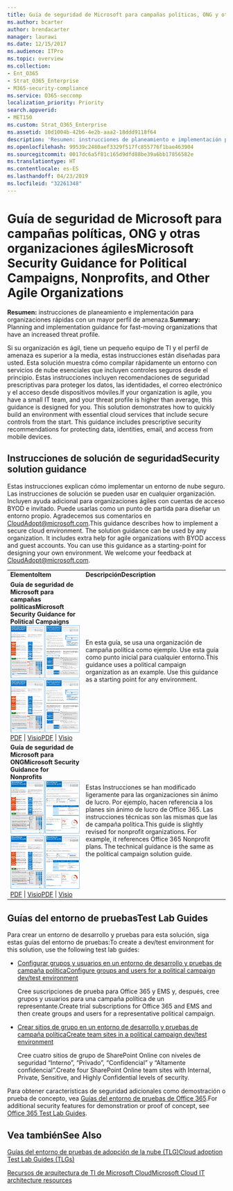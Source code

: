 ```yaml
---
title: Guía de seguridad de Microsoft para campañas políticas, ONG y otras organizaciones ágiles
ms.author: bcarter
author: brendacarter
manager: laurawi
ms.date: 12/15/2017
ms.audience: ITPro
ms.topic: overview
ms.collection:
- Ent_O365
- Strat_O365_Enterprise
- M365-security-compliance
ms.service: O365-seccomp
localization_priority: Priority
search.appverid:
- MET150
ms.custom: Strat_O365_Enterprise
ms.assetid: 10d1004b-42b6-4e2b-aaa2-18ddd9118f64
description: 'Resumen: instrucciones de planeamiento e implementación para organizaciones rápidas con un mayor perfil de amenaza.'
ms.openlocfilehash: 99539c2480aef3329f517fc855776f1bae463904
ms.sourcegitcommit: 0017dc6a5f81c165d9dfd88be39a6bb17856582e
ms.translationtype: HT
ms.contentlocale: es-ES
ms.lasthandoff: 04/23/2019
ms.locfileid: "32261348"
---
```

# <a name="microsoft-security-guidance-for-political-campaigns-nonprofits-and-other-agile-organizations"></a><span data-ttu-id="39f8e-103">Guía de seguridad de Microsoft para campañas políticas, ONG y otras organizaciones ágiles</span><span class="sxs-lookup"><span data-stu-id="39f8e-103">Microsoft Security Guidance for Political Campaigns, Nonprofits, and Other Agile Organizations</span></span>

 <span data-ttu-id="39f8e-104">**Resumen:** instrucciones de planeamiento e implementación para organizaciones rápidas con un mayor perfil de amenaza.</span><span class="sxs-lookup"><span data-stu-id="39f8e-104">**Summary:** Planning and implementation guidance for fast-moving organizations that have an increased threat profile.</span></span>
  
<span data-ttu-id="39f8e-p101">Si su organización es ágil, tiene un pequeño equipo de TI y el perfil de amenaza es superior a la media, estas instrucciones están diseñadas para usted. Esta solución muestra cómo compilar rápidamente un entorno con servicios de nube esenciales que incluyen controles seguros desde el principio. Estas instrucciones incluyen recomendaciones de seguridad prescriptivas para proteger los datos, las identidades, el correo electrónico y el acceso desde dispositivos móviles.</span><span class="sxs-lookup"><span data-stu-id="39f8e-p101">If your organization is agile, you have a small IT team, and your threat profile is higher than average, this guidance is designed for you. This solution demonstrates how to quickly build an environment with essential cloud services that include secure controls from the start. This guidance includes prescriptive security recommendations for protecting data, identities, email, and access from mobile devices.</span></span>
  
## <a name="security-solution-guidance"></a><span data-ttu-id="39f8e-108">Instrucciones de solución de seguridad</span><span class="sxs-lookup"><span data-stu-id="39f8e-108">Security solution guidance</span></span>

<span data-ttu-id="39f8e-p102">Estas instrucciones explican cómo implementar un entorno de nube seguro. Las instrucciones de solución se pueden usar en cualquier organización. Incluyen ayuda adicional para organizaciones ágiles con cuentas de acceso BYOD e invitado. Puede usarlas como un punto de partida para diseñar un entorno propio. Agradecemos sus comentarios en [CloudAdopt@microsoft.com](mailto:CloudAdopt@microsoft.com).</span><span class="sxs-lookup"><span data-stu-id="39f8e-p102">This guidance describes how to implement a secure cloud environment. The solution guidance can be used by any organization. It includes extra help for agile organizations with BYOD access and guest accounts. You can use this guidance as a starting-point for designing your own environment. We welcome your feedback at [CloudAdopt@microsoft.com](mailto:CloudAdopt@microsoft.com).</span></span> 
  
|||
|:-----|:-----|
|<span data-ttu-id="39f8e-114">**Elemento**</span><span class="sxs-lookup"><span data-stu-id="39f8e-114">**Item**</span></span> <br/> |<span data-ttu-id="39f8e-115">**Descripción**</span><span class="sxs-lookup"><span data-stu-id="39f8e-115">**Description**</span></span> <br/> |
|<span data-ttu-id="39f8e-116">**Guía de seguridad de Microsoft para campañas políticas**</span><span class="sxs-lookup"><span data-stu-id="39f8e-116">**Microsoft Security Guidance for Political Campaigns**</span></span> <br/> <span data-ttu-id="39f8e-117">[![Miniatura de conjunto de minipósteres.](media/d370ce28-ca40-4930-9a2c-907312aa06c8.png)          ](http://download.microsoft.com/download/B/4/D/B4D520C3-4D0C-4B4D-BFB9-09F0651C2775/MSFT_Cloud_architecture_security%20for%20political%20campaigns.pdf)</span><span class="sxs-lookup"><span data-stu-id="39f8e-117">[![Thumb nail for mini poster set.](media/d370ce28-ca40-4930-9a2c-907312aa06c8.png)          ](http://download.microsoft.com/download/B/4/D/B4D520C3-4D0C-4B4D-BFB9-09F0651C2775/MSFT_Cloud_architecture_security%20for%20political%20campaigns.pdf)</span></span> <br/> <span data-ttu-id="39f8e-118">[PDF](http://download.microsoft.com/download/B/4/D/B4D520C3-4D0C-4B4D-BFB9-09F0651C2775/MSFT_Cloud_architecture_security%20for%20political%20campaigns.pdf)  \| [Visio](http://download.microsoft.com/download/B/4/D/B4D520C3-4D0C-4B4D-BFB9-09F0651C2775/MSFT_Cloud_architecture_security%20for%20political%20campaigns.vsdx)</span><span class="sxs-lookup"><span data-stu-id="39f8e-118">[PDF](http://download.microsoft.com/download/B/4/D/B4D520C3-4D0C-4B4D-BFB9-09F0651C2775/MSFT_Cloud_architecture_security%20for%20political%20campaigns.pdf)  \| [Visio](http://download.microsoft.com/download/B/4/D/B4D520C3-4D0C-4B4D-BFB9-09F0651C2775/MSFT_Cloud_architecture_security%20for%20political%20campaigns.vsdx)</span></span> <br/> |<span data-ttu-id="39f8e-p103">En esta guía, se usa una organización de campaña política como ejemplo. Use esta guía como punto inicial para cualquier entorno.</span><span class="sxs-lookup"><span data-stu-id="39f8e-p103">This guidance uses a political campaign organization as an example. Use this guidance as a starting point for any environment.</span></span>  <br/> |
|<span data-ttu-id="39f8e-121">**Guía de seguridad de Microsoft para ONG**</span><span class="sxs-lookup"><span data-stu-id="39f8e-121">**Microsoft Security Guidance for Nonprofits**</span></span> <br/> <span data-ttu-id="39f8e-122">[![Imagen en miniatura de archivo descargable](media/e4784889-1c69-4067-9a8f-31d31d1eceea.png)          ](http://download.microsoft.com/download/9/4/3/94389612-C679-4061-8DF2-D9A15D72B65F/Microsoft_Cloud%20Architecture_Security%20for%20Nonprofits.pdf)</span><span class="sxs-lookup"><span data-stu-id="39f8e-122">[![Thumnail image for downloadable file](media/e4784889-1c69-4067-9a8f-31d31d1eceea.png)          ](http://download.microsoft.com/download/9/4/3/94389612-C679-4061-8DF2-D9A15D72B65F/Microsoft_Cloud%20Architecture_Security%20for%20Nonprofits.pdf)</span></span> <br/> <span data-ttu-id="39f8e-123">[PDF](http://download.microsoft.com/download/9/4/3/94389612-C679-4061-8DF2-D9A15D72B65F/Microsoft_Cloud%20Architecture_Security%20for%20Nonprofits.pdf)  \| [Visio](http://download.microsoft.com/download/9/4/3/94389612-C679-4061-8DF2-D9A15D72B65F/Microsoft_Cloud%20Architecture_Security%20for%20Nonprofits.vsdx)</span><span class="sxs-lookup"><span data-stu-id="39f8e-123">[PDF](http://download.microsoft.com/download/9/4/3/94389612-C679-4061-8DF2-D9A15D72B65F/Microsoft_Cloud%20Architecture_Security%20for%20Nonprofits.pdf)  \| [Visio](http://download.microsoft.com/download/9/4/3/94389612-C679-4061-8DF2-D9A15D72B65F/Microsoft_Cloud%20Architecture_Security%20for%20Nonprofits.vsdx)</span></span> <br/> |<span data-ttu-id="39f8e-p104">Estas Instrucciones se han modificado ligeramente para las organizaciones sin ánimo de lucro. Por ejemplo, hacen referencia a los planes sin ánimo de lucro de Office 365. Las instrucciones técnicas son las mismas que las de campaña política.</span><span class="sxs-lookup"><span data-stu-id="39f8e-p104">This guide is slightly revised for nonprofit organizations. For example, it references Office 365 Nonprofit plans. The technical guidance is the same as the political campaign solution guide.</span></span>  <br/> |
   
## <a name="test-lab-guides"></a><span data-ttu-id="39f8e-127">Guías del entorno de pruebas</span><span class="sxs-lookup"><span data-stu-id="39f8e-127">Test Lab Guides</span></span>

<span data-ttu-id="39f8e-128">Para crear un entorno de desarrollo y pruebas para esta solución, siga estas guías del entorno de pruebas:</span><span class="sxs-lookup"><span data-stu-id="39f8e-128">To create a dev/test environment for this solution, use the following test lab guides:</span></span> 
  
- [<span data-ttu-id="39f8e-129">Configurar grupos y usuarios en un entorno de desarrollo y pruebas de campaña política</span><span class="sxs-lookup"><span data-stu-id="39f8e-129">Configure groups and users for a political campaign dev/test environment</span></span>](https://docs.microsoft.com/office365/enterprise/configure-groups-and-users-for-a-political-campaign-dev-test-environment)
    
     <span data-ttu-id="39f8e-130">Cree suscripciones de prueba para Office 365 y EMS y, después, cree grupos y usuarios para una campaña política de un representante.</span><span class="sxs-lookup"><span data-stu-id="39f8e-130">Create trial subscriptions for Office 365 and EMS and then create groups and users for a representative political campaign.</span></span>
    
- [<span data-ttu-id="39f8e-131">Crear sitios de grupo en un entorno de desarrollo y pruebas de campaña política</span><span class="sxs-lookup"><span data-stu-id="39f8e-131">Create team sites in a political campaign dev/test environment</span></span>](https://docs.microsoft.com/office365/enterprise/create-team-sites-in-a-political-campaign-dev-test-environment)
    
    <span data-ttu-id="39f8e-132">Cree cuatro sitios de grupo de SharePoint Online con niveles de seguridad “Interno”, “Privado”, “Confidencial” y “Altamente confidencial”.</span><span class="sxs-lookup"><span data-stu-id="39f8e-132">Create four SharePoint Online team sites with Internal, Private, Sensitive, and Highly Confidential levels of security.</span></span>
    
<span data-ttu-id="39f8e-133">Para obtener características de seguridad adicionales como demostración o prueba de concepto, vea [Guías del entorno de pruebas de Office 365](http://aka.ms/o365tlgs).</span><span class="sxs-lookup"><span data-stu-id="39f8e-133">For additional security features for demonstration or proof of concept, see [Office 365 Test Lab Guides](http://aka.ms/o365tlgs).</span></span>
  
## <a name="see-also"></a><span data-ttu-id="39f8e-134">Vea también</span><span class="sxs-lookup"><span data-stu-id="39f8e-134">See Also</span></span>

[<span data-ttu-id="39f8e-135">Guías del entorno de pruebas de adopción de la nube (TLG)</span><span class="sxs-lookup"><span data-stu-id="39f8e-135">Cloud adoption Test Lab Guides (TLGs)</span></span>](https://docs.microsoft.com/office365/enterprise/cloud-adoption-test-lab-guides-tlgs)
  
[<span data-ttu-id="39f8e-136">Recursos de arquitectura de TI de Microsoft Cloud</span><span class="sxs-lookup"><span data-stu-id="39f8e-136">Microsoft Cloud IT architecture resources</span></span>](https://docs.microsoft.com/office365/enterprise/microsoft-cloud-it-architecture-resources)



